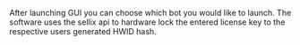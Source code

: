After launching GUI you can choose which bot you would like to launch. 
The software uses the sellix api to hardware lock the entered license key to the respective users generated HWID hash.

